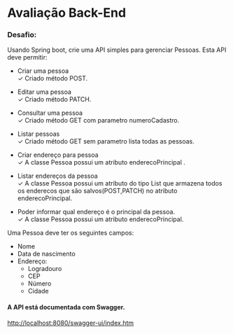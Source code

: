 # Avaliação Back-End

### Desafio:

Usando Spring boot, crie uma API simples para gerenciar Pessoas. Esta API deve permitir:
* Criar uma pessoa <br/>
  &check; Criado método POST.


* Editar uma pessoa<br/>
  &check; Criado método PATCH.


* Consultar uma pessoa<br/>
  &check; Criado método GET com parametro numeroCadastro.


* Listar pessoas<br/>
  &check; Criado método GET sem parametro lista todas as pessoas.


* Criar endereço para pessoa<br/>
  &check; A classe Pessoa possui um atributo enderecoPrincipal .


* Listar endereços da pessoa<br/>
  &check; A classe Pessoa possui um atributo do tipo List que armazena todos os enderecos que são salvos(POST,PATCH) no atributo enderecoPrincipal. 


* Poder informar qual endereço é o principal da pessoa.<br/>
  &check; A classe Pessoa possui um atributo enderecoPrincipal.

Uma Pessoa deve ter os seguintes campos:
* Nome
* Data de nascimento
* Endereço: 
  * Logradouro 
  * CEP 
  * Número
  * Cidade
  

#### A API está documentada com Swagger.
<http://localhost:8080/swagger-ui/index.htm>
